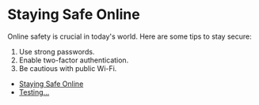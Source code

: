 
# Staying Safe Online
Online safety is crucial in today's world. Here are some tips to stay secure:
1. Use strong passwords.
2. Enable two-factor authentication.
3. Be cautious with public Wi-Fi.

- [Staying Safe Online](https://oactestram.github.io/tech-blogs/articles/staying-safe-online-1735718744203)
- [Testing...](https://api.github.com/repos/oactestram/tech-blogs/contents/README.md)